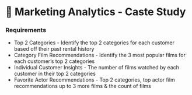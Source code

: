 # 📍 Marketing Analytics - Caste Study

### Requirements

* Top 2 Categories - Identify the top 2 categories for each customer based off their past rental history
* Category Film Recommendations - Identify the 3 most popular films for each customer’s top 2 categories
* Individual Customer Insights - The number of films watched by each customer in their top 2 categories
* Favorite Actor Recommendations - Top 2 categories, top actor film recommendations up to 3 more films & the count of films
